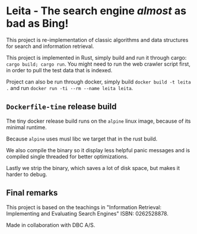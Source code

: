 # Leita - The search engine _almost_ as bad as Bing!

This project is re-implementation of classic algorithms and data structures for search and information retrieval.

This project is implemented in Rust, simply build and run it through cargo: `cargo build; cargo run`. You might need to run the web crawler script first, in order to pull the test data that is indexed.

Project can also be run through docker, simply build `docker build -t leita .` and run `docker run -ti --rm --name leita leita`.

## `Dockerfile-tine` release build

The tiny docker release build runs on the `alpine` linux image, because of its minimal runtime.

Because `alpine` uses musl libc we target that in the rust build.

We also compile the binary so it display less helpful panic messages and is compiled single threaded for better optimizations.

Lastly we strip the binary, which saves a lot of disk space, but makes it harder to debug.

## Final remarks

This project is based on the teachings in "Information Retrieval: Implementing and Evaluating Search Engines" ISBN: 0262528878.

Made in collaboration with DBC A/S.